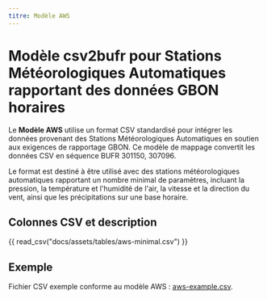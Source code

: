 ```yaml
---
titre: Modèle AWS
---
```


# Modèle csv2bufr pour Stations Météorologiques Automatiques rapportant des données GBON horaires

Le **Modèle AWS** utilise un format CSV standardisé pour intégrer les données provenant des Stations Météorologiques Automatiques en soutien aux exigences de rapportage GBON. Ce modèle de mappage convertit les données CSV en séquence BUFR 301150, 307096.

Le format est destiné à être utilisé avec des stations météorologiques automatiques rapportant un nombre minimal de paramètres, incluant la pression, la température et l'humidité de l'air, la vitesse et la direction du vent, ainsi que les précipitations sur une base horaire.

## Colonnes CSV et description

{{ read_csv("docs/assets/tables/aws-minimal.csv") }}

## Exemple

Fichier CSV exemple conforme au modèle AWS : [aws-example.csv](/sample-data/aws-example.csv).
